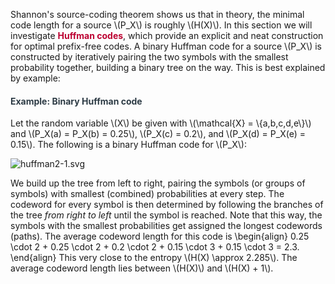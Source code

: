 <p>Shannon's source-coding theorem shows us that in theory, the minimal code length for a source \(P_X\) is roughly \(H(X)\). In this section we will investigate <span style="color: #bc0031;"><strong>Huffman codes</strong></span>, which provide an explicit and neat construction for optimal prefix-free codes. A binary Huffman code for a source \(P_X\) is constructed by iteratively pairing the two symbols with the smallest probability together, building a binary tree on the way. This is best explained by example:</p>
<div class="content-box pad-box-mini border border-trbl border-round">
<h4 style="color: #2d3b45;"><strong>Example: Binary Huffman code</strong></h4>
Let the random variable \(X\) be given with \(\mathcal{X} = \{a,b,c,d,e\}\) and \(P_X(a) = P_X(b) = 0.25\), \(P_X(c) = 0.2\), and \(P_X(d) = P_X(e) = 0.15\). The following is a binary Huffman code for \(P_X\):
<p><img src="180621/download" alt="huffman2-1.svg" data-api-endpoint="https://canvas.uva.nl/api/v1/courses/2205/files/180621" data-api-returntype="File"></p>
<p>We build up the tree from left to right, pairing the symbols (or groups of symbols) with smallest (combined) probabilities at every step. The codeword for every symbol is then determined by following the branches of the tree <i>from right to left</i> until the symbol is reached. Note that this way, the symbols with the smallest probabilities get assigned the longest codewords (paths). The average codeword length for this code is \begin{align} 0.25 \cdot 2 + 0.25 \cdot 2 + 0.2 \cdot 2 + 0.15 \cdot 3 + 0.15 \cdot 3 = 2.3. \end{align} This very close to the entropy \(H(X) \approx 2.285\). The average codeword length lies between \(H(X)\) and \(H(X) + 1\).</p>
</div>